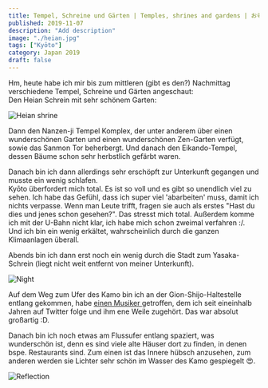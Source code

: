```yaml
---
title: Tempel, Schreine und Gärten | Temples, shrines and gardens | お寺、神社、庭園
published: 2019-11-07
description: "Add description"
image: "./heian.jpg"
tags: ["Kyōto"]
category: Japan 2019
draft: false
---
```


Hm, heute habe ich mir bis zum mittleren (gibt es den?) Nachmittag verschiedene Tempel, Schreine und Gärten angeschaut:  
Den Heian Schrein mit sehr schönem Garten:

![Heian shrine](./heian.jpg)

Dann den Nanzen-ji Tempel Komplex, der unter anderem über einen wunderschönen Garten und einen wunderschönen Zen-Garten verfügt, sowie das Sanmon Tor 
beherbergt. Und danach den Eikando-Tempel, dessen Bäume schon sehr herbstlich gefärbt waren. 

Danach bin ich dann allerdings sehr erschöpft zur Unterkunft gegangen und musste ein wenig schlafen.    
Kyōto überfordert mich total. Es ist so voll und es gibt so unendlich viel zu sehen. Ich habe das Gefühl, dass ich super viel 'abarbeiten' muss, damit ich 
nichts verpasse. Wenn man Leute trifft, fragen sie auch als erstes "Hast du dies und jenes schon gesehen?". Das stresst mich total. Außerdem komme ich mit der 
U-Bahn nicht klar, ich habe mich schon zweimal verfahren :/. Und ich bin ein wenig erkältet, wahrscheinlich durch die ganzen Klimaanlagen überall. 

Abends bin ich dann erst noch ein wenig durch die Stadt zum Yasaka-Schrein (liegt nicht weit entfernt von meiner Unterkunft).

![Night](./night.jpg)

Auf dem Weg zum Ufer des Kamo bin ich an der Gion-Shijo-Haltestelle entlang gekommen, habe 
<a href="https://www.youtube.com/watch?v=rQxE99Te4eQ" target="_blank" rel="noopener noreferrer">einen Musiker </a>getroffen, dem ich seit eineinhalb Jahren 
auf Twitter folge und ihm ene Weile zugehört. Das war absolut großartig :D. 

Danach bin ich noch etwas am Flussufer entlang spaziert, was wunderschön ist, denn es sind viele alte Häuser dort zu finden, in denen bspe. Restaurants sind. 
Zum einen ist das Innere hübsch anzusehen, zum anderen werden sie Lichter sehr schön im Wasser des Kamo gespiegelt 😍.

![Reflection](./reflection.jpg)
